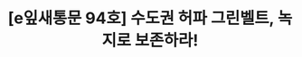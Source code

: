 ---
href: 'https://stib.ee/2yA1#new_tab'
title: '[e잎새통문 94호] 수도권 허파 그린벨트, 녹지로 보존하라!'
img: '/_assets/94.jpg'
---
